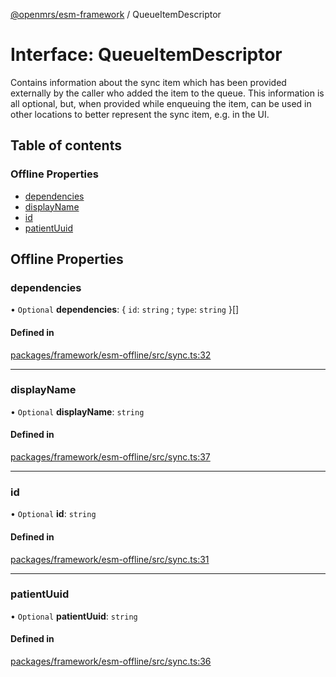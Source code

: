 [@openmrs/esm-framework](../API.md) / QueueItemDescriptor

# Interface: QueueItemDescriptor

Contains information about the sync item which has been provided externally by the caller
who added the item to the queue.
This information is all optional, but, when provided while enqueuing the item, can be used in other
locations to better represent the sync item, e.g. in the UI.

## Table of contents

### Offline Properties

- [dependencies](QueueItemDescriptor.md#dependencies)
- [displayName](QueueItemDescriptor.md#displayname)
- [id](QueueItemDescriptor.md#id)
- [patientUuid](QueueItemDescriptor.md#patientuuid)

## Offline Properties

### dependencies

• `Optional` **dependencies**: { `id`: `string` ; `type`: `string`  }[]

#### Defined in

[packages/framework/esm-offline/src/sync.ts:32](https://github.com/openmrs/openmrs-esm-core/blob/master/packages/framework/esm-offline/src/sync.ts#L32)

___

### displayName

• `Optional` **displayName**: `string`

#### Defined in

[packages/framework/esm-offline/src/sync.ts:37](https://github.com/openmrs/openmrs-esm-core/blob/master/packages/framework/esm-offline/src/sync.ts#L37)

___

### id

• `Optional` **id**: `string`

#### Defined in

[packages/framework/esm-offline/src/sync.ts:31](https://github.com/openmrs/openmrs-esm-core/blob/master/packages/framework/esm-offline/src/sync.ts#L31)

___

### patientUuid

• `Optional` **patientUuid**: `string`

#### Defined in

[packages/framework/esm-offline/src/sync.ts:36](https://github.com/openmrs/openmrs-esm-core/blob/master/packages/framework/esm-offline/src/sync.ts#L36)
